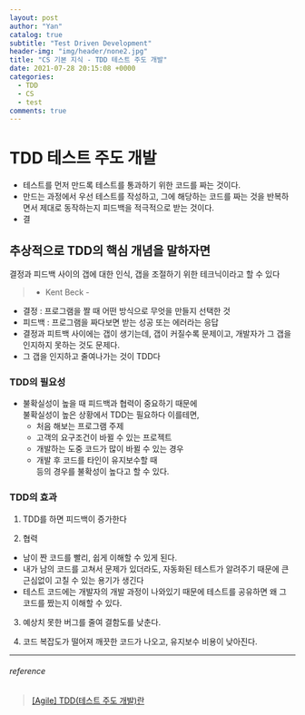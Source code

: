 ```yaml
---
layout: post
author: "Yan"
catalog: true
subtitle: "Test Driven Development"
header-img: "img/header/none2.jpg"
title: "CS 기본 지식 - TDD 테스트 주도 개발"
date: 2021-07-28 20:15:08 +0000
categories:
  - TDD
  - CS
  - test
comments: true
---
```


# TDD 테스트 주도 개발

- 테스트를 먼저 만드록 테스트를 통과하기 위한 코드를 짜는 것이다.
- 만드는 과정에서 우선 테스트를 작성하고, 그에 해당하는 코드를 짜는 것을 반복하면서 제대로 동작하는지 피드백을 적극적으로 받는 것이다.
- 결

## 추상적으로 TDD의 핵심 개념을 말하자면

결정과 피드백 사이의 갭에 대한 인식, 갭을 조절하기 위한 테크닉이라고 할 수 있다

> - Kent Beck -

- 결정 : 프로그램을 짤 때 어떤 방식으로 무엇을 만들지 선택한 것
- 피드백 : 프로그램을 짜다보면 받는 성공 또는 에러라는 응답
- 결정과 피트백 사이에는 갭이 생기는데, 갭이 커질수록 문제이고, 개발자가 그 갭을 인지하지 못하는 것도 문제다.
- 그 갭을 인지하고 줄여나가는 것이 TDD다

### TDD의 필요성

- 불확실성이 높을 때 피드백과 협력이 중요하기 때문에  
    불확실성이 높은 상황에서 TDD는 필요하다 이를테면,
    - 처음 해보는 프로그램 주제
    - 고객의 요구조건이 바뀔 수 있는 프로젝트
    - 개발하는 도중 코드가 많이 바뀔 수 있는 경우
    - 개발 후 코드를 타인이 유지보수할 때  
    등의 경우를 불확성이 높다고 할 수 있다.

### TDD의 효과

1. TDD를 하면 피드백이 증가한다

2. 협력
- 남이 짠 코드를 빨리, 쉽게 이해할 수 있게 된다.
- 내가 남의 코드를 고쳐서 문제가 있더라도, 자동화된 테스트가 알려주기 때문에 큰 근심없이 고칠 수 있는 용기가 생긴다
- 테스트 코드에는 개발자의 개발 과정이 나와있기 때문에 테스트를 공유하면 왜 그 코드를 짰는지 이해할 수 있다.

3. 예상치 못한 버그를 줄여 결함도를 낮춘다.

4. 코드 복잡도가 떨어져 깨끗한 코드가 나오고, 유지보수 비용이 낮아진다.

---
###### reference 
> [[Agile] TDD(테스트 주도 개발)란](https://gmlwjd9405.github.io/2018/06/03/agile-tdd.html)
